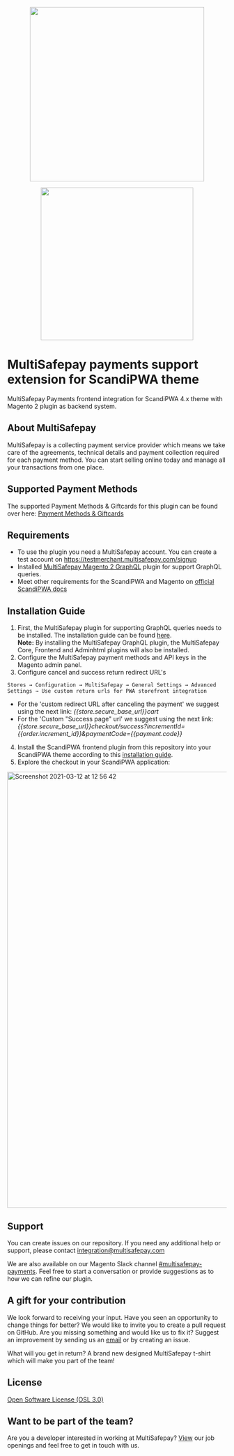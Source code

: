 <p align="center">
  <img src="https://www.multisafepay.com/img/multisafepaylogo.svg" width="400px" position="center">
</p>

<p align="center">
  <img src="https://user-images.githubusercontent.com/29531824/104035590-fc25fb00-51da-11eb-9171-d5f2e9211753.png" width="350px" position="center">
</p>



# MultiSafepay payments support extension for ScandiPWA theme

MultiSafepay Payments frontend integration for ScandiPWA 4.x theme with Magento 2 plugin as backend system.

## About MultiSafepay ##
MultiSafepay is a collecting payment service provider which means we take care of the agreements, technical details and payment collection required for each payment method. You can start selling online today and manage all your transactions from one place.

## Supported Payment Methods ##
The supported Payment Methods & Giftcards for this plugin can be found over here: [Payment Methods & Giftcards](https://docs.multisafepay.com/plugins/magento2/faq/#available-payment-methods-in-magento-2)

## Requirements
- To use the plugin you need a MultiSafepay account. You can create a test account on https://testmerchant.multisafepay.com/signup
- Installed <a href="https://github.com/MultiSafepay/magento2-graphql" target="_blank">MultiSafepay Magento 2 GraphQL</a> plugin for support GraphQL queries.
- Meet other requirements for the ScandiPWA and Magento on <a href="https://docs.scandipwa.com/getting-started/getting-started/magento-integration#prerequisites" target="_blank">official ScandiPWA docs</a>

## Installation Guide

1. First, the MultiSafepay plugin for supporting GraphQL queries needs to be installed. The installation guide can be found <a href="https://github.com/MultiSafepay/magento2-graphql" target="_blank">here</a>.    
   **Note:** By installing the MultiSafepay GraphQL plugin, the MultiSafepay Core, Frontend and Adminhtml plugins will also be installed.
2. Configure the MultiSafepay payment methods and API keys in the Magento admin panel.  
3. Configure cancel and success return redirect URL's
```text
Stores → Configuration → MultiSafepay → General Settings → Advanced Settings → Use custom return urls for PWA storefront integration
```
- For the 'custom redirect URL after canceling the payment' we suggest using the next link: *{{store.secure_base_url}}cart*  
- For the 'Custom "Success page" url' we suggest using the next link: *{{store.secure_base_url}}checkout/success?incrementId={{order.increment_id}}&paymentCode={{payment.code}}*
4. Install the ScandiPWA frontend plugin from this repository into your ScandiPWA theme according to this <a href="https://docs.scandipwa.com/stack/extensions/installing-an-extension" target="_blank">installation guide</a>.
5. Explore the checkout in your ScandiPWA application:  
<img width="1000" alt="Screenshot 2021-03-12 at 12 56 42" src="https://user-images.githubusercontent.com/78361324/110949265-b0124680-8342-11eb-8d99-55c926e76f3d.png">


## Support
You can create issues on our repository. If you need any additional help or support, please contact <a href="mailto:integration@multisafepay.com">integration@multisafepay.com</a>

We are also available on our Magento Slack channel [#multisafepay-payments](https://magentocommeng.slack.com/messages/multisafepay-payments/).
Feel free to start a conversation or provide suggestions as to how we can refine our plugin.

## A gift for your contribution
We look forward to receiving your input. Have you seen an opportunity to change things for better? We would like to invite you to create a pull request on GitHub.
Are you missing something and would like us to fix it? Suggest an improvement by sending us an [email](mailto:integration@multisafepay.com) or by creating an issue.

What will you get in return? A brand new designed MultiSafepay t-shirt which will make you part of the team!

## License
[Open Software License (OSL 3.0)](https://github.com/MultiSafepay/Magento2Msp/blob/master/LICENSE.md)

## Want to be part of the team?
Are you a developer interested in working at MultiSafepay? [View](https://www.multisafepay.com/careers/#jobopenings) our job openings and feel free to get in touch with us.
